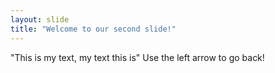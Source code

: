 ```yaml
---
layout: slide
title: "Welcome to our second slide!"
---
```

"This is my text, my text this is"
Use the left arrow to go back!
